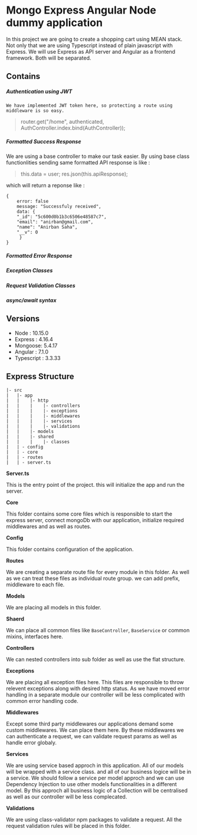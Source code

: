 # Mongo Express Angular Node dummy application

In this project we are going to create a shopping cart using MEAN stack. Not only that we are using Typescript instead of plain javascript with Express. We will use Express as API server and Angular as a frontend framework. Both will be separated. 

## Contains
##### Authentication using JWT
    We have implemented JWT token here, so protecting a route using middleware is so easy.

>router.get("/home", authenticated, AuthController.index.bind(AuthController));

##### Formatted Success Response
   We are using a base controller to make our task easier. By using base class functionlities sending same formatted API response is like :
>
>this.data = user;
>res.json(this.apiResponse);
>
which will return a reponse like :

```
{
	error: false
	message: "Successfuly received",
	data: {
	"_id": "5c600d0b1b3c6506e48587c7",
	"email": "anirban@gmail.com",
	"name": "Anirban Saha",
	"__v": 0
	 }
}
```
##### Formatted Error Response
##### Exception Classes
##### Request Validation Classes
##### async/await syntax

## Versions
* Node : 10.15.0
* Express :  4.16.4
* Mongoose: 5.4.17
* Angular : 7.1.0
* Typescript : 3.3.33

## Express Structure

```
|- src
|   |- app
|   |    |- http
|   |    |    |- controllers
|   |    |    |- exceptions
|   |    |    |- middlewares
|   |    |    |- services
|   |    |    |- validations
|   |    |- models
|   |    |- shared
|   |    |    |- classes
|   | - config
|   | - core
|   | - routes
|   | - server.ts
```
**Server.ts**

This is the entry point of the project. this will initialize the app and run the server.

**Core**

 This folder contains some core files which is responsible to start the express server, connect mongoDb with our application, initialize required middlewares and as well as routes. 
 
 **Config**
 
 This folder contains configuration of the application.
 
 **Routes**
 
 We are creating a separate route file for every module in this folder. As well as we can treat these files as individual route group. we can add prefix, middleware to each file.
 
 **Models**
 
 We are placing all models in this folder. 
 
 **Shaerd**
 
 We can place all common files like `BaseController`, `BaseService` or common mixins, interfaces here. 
 
 **Controllers**
 
  We can nested controllers into sub folder as well as use the flat structure.
  
  **Exceptions**
  
  We are placing all exception files here. This files are responsible to throw relevent exceptions along with desired http status. As we have moved error handling in a separate module our controller will be less complicated with common error handling code.
  
**Middlewares** 

Except some third party middlewares our applications demand some custom middlewares. We can place them here. By these middlewares we can authenticate a request, we can validate request params as well as handle error globaly.

**Services**

We are using service based approch in this application. All of our models will be wrapped with a service class. and all of our business logice will be in a service. We should follow a service per model approch and we can use Dependency  Injection to use other models functionalities in a different model. By this approch all business logic of a Collection will be centralised as well as our controller will be less complecated. 

**Validations**

We are using class-validator npm packages to validate a request. All the request validation rules will be placed in this folder. 
